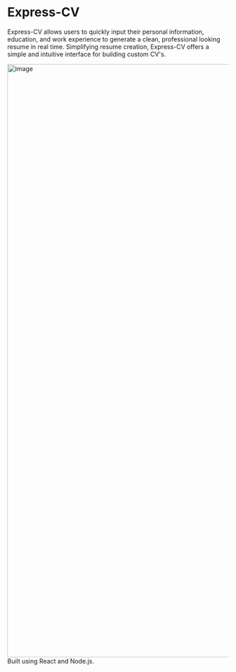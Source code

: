 # Express-CV

Express-CV allows users to quickly input their personal information, education, and work experience to generate a clean, professional looking resume in real time. Simplifying resume creation, Express-CV offers a simple and intuitive interface for building custom CV's.

<img width="1349" alt="image" src="https://github.com/user-attachments/assets/815f8c1a-1edc-4a9e-b36e-ef6dab6cfb2d">
Built using React and Node.js.
